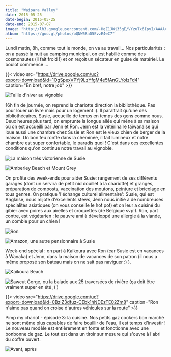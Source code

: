 ```yaml
---
title: "Waipara Valley"
date: 2015-05-25
date-begin: 2015-05-25
date-end: 2015-07-07
image: "http://lh3.googleusercontent.com/-HgZ1JWj35gE/VYzuTx6IpyI/AAAAAAAAFqs/IL4Bjsk76cw/s1280/upload_-1.jpg"
album: "https://goo.gl/photos/oQNW58aD5EvzE4wC7"
---
```


Lundi matin, 8h, comme tout le monde, on va au travail... Nos particularités : on a passé la nuit au camping municipal, on est habillé comme des cosmonautes (il fait froid !) et on reçoit un sécateur en guise de matériel. Le boulot commence ...

{{< video src="https://drive.google.com/uc?export=download&id=1OgSpexVPYj9LzYfgM4e5fAnGLYoIzFd4" caption="En bref, notre job" >}}

![Taille d'hiver au vignoble](http://lh3.googleusercontent.com/-0c_MLDtSqi4/VYzuZd_dcGI/AAAAAAAAFrM/T2Nwsekb3ik/s1280/upload_-1.jpg)

16h fin de journée, on reprend la chariotte direction la bibliothèque. Pas pour louer un livre mais pour un logement :). Il paraîtrait qu'une des bibliothécaires, Susie, accueille de temps en temps des gens comme nous. Deux heures plus tard, on emprunte la longue allée qui mène à sa maison où on est accueilli par Jenn et Ron. Jenn est la vétérinaire taïwanaise qui loue aussi une chambre chez Susie et Ron est le vieux chien de berger de la maison. Un bon feu ronfle dans la cheminée, il fait lumineux et notre chambre est super confortable, le paradis quoi ! C'est dans ces excellentes conditions qu'on continue notre travail au vignoble. 

![La maison très victorienne de Susie](http://lh3.googleusercontent.com/-mXRwpDYYcL8/VYzudtKtKHI/AAAAAAAAFrk/e_IUzGlxw80/s1280/upload_-1.jpg)

![Amberley Beach et Mount Grey](http://lh3.googleusercontent.com/-OoP45dT7DWI/VYzujtb0RWI/AAAAAAAAFsE/oSrsll4AVEE/s1280/upload_-1.jpg)

On profite des week-ends pour aider Susie: rangement de ses différents garages (dont un servira de petit nid douillet à la chariotte) et granges, préparation de composts, vaccination des moutons, peinture et bricolage en tous genres. On pratique 'l'échange culturel alimentaire': Susie, qui est Anglaise, nous mijote d'excellents stews, Jenn nous initie à de nombreuses spécialités asiatiques (on vous conseille le hot pot) et on leur a cuisiné du gibier avec poires aux airelles et croquettes (de Belgique svp!). Ron, part contre, est végétarien :  le pauvre ami à développé une allergie à la viande, un comble pour un chien !

![Ron](http://lh3.googleusercontent.com/-0Qgc0NmTqV0/VYzus_59X7I/AAAAAAAAFs8/4jgOqnX6Y_A/s1280/upload_-1.jpg)

![Amazon, une autre pensionnaire à Susie](http://lh3.googleusercontent.com/-DzcigE65uHU/VYzuo6MnQkI/AAAAAAAAFsk/aCEN5gLh0FY/s1280/upload_-1.jpg)

Week-end spécial : on part à Kaikoura avec Ron (car Susie est en vacances à Wanaka) et Jenn, dans la maison de vacances de son patron (il nous a même proposé son bateau mais on ne sait pas naviguer :) ). 

![Kaikoura Beach](http://lh3.googleusercontent.com/-Fwm9UCtrYbY/VZ2wiOq9WLI/AAAAAAAAF5k/ssBNKXFCxdU/s1280/PhotoGrid_1436256539833.jpg)

![Sawcut Gorge, ou la balade aux 25 traversées de rivière (ça doit être vraiment super en été ;) )](http://lh3.googleusercontent.com/-rhGKFKrhrag/VZ2wiPGqOhI/AAAAAAAAF5Y/wrA0y9rvHc8/s1280/PhotoGrid_1436256800063.jpg)

{{< video src="https://drive.google.com/uc?export=download&id=0BzIZ3dfuz-CEbk1hNDEzTE02Zm8" caption="Ron n'aime pas quand on croise d'autres véhicules sur la route" >}}

Pimp my chariot - épisode 3: la cuisine. Nos petits gaz cookers bon marché ne sont même plus capables de faire bouillir de l'eau, il est temps d'investir ! Le nouveau modèle est entièrement en fonte et fonctionne avec une bonbonne de gaz. Le tout est dans un tiroir sur mesure qui s'ouvre à l'abri du coffre ouvert.

![Avant, après](http://lh3.googleusercontent.com/-4uiBBABowX4/VaCb_XhsVyI/AAAAAAAAF6s/eV6Xhajxt7c/s1280/PhotoGrid_1436569515374.jpg)
